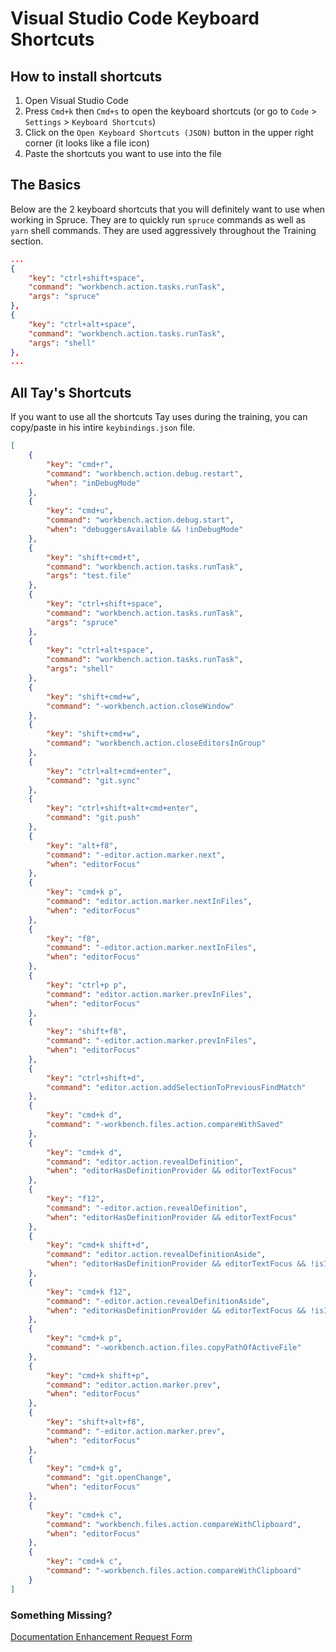 # Visual Studio Code Keyboard Shortcuts

## How to install shortcuts

1. Open Visual Studio Code
2. Press `Cmd+k` then `Cmd+s` to open the keyboard shortcuts (or go to `Code` > `Settings` > `Keyboard Shortcuts`)
3. Click on the `Open Keyboard Shortcuts (JSON)` button in the upper right corner (it looks like a file icon)
4. Paste the shortcuts you want to use into the file

## The Basics

Below are the 2 keyboard shortcuts that you will definitely want to use when working in Spruce. They are to quickly run `spruce` commands as well as `yarn` shell commands. They are used aggressively throughout the Training section.

```json
...
{
    "key": "ctrl+shift+space",
    "command": "workbench.action.tasks.runTask",
    "args": "spruce"
},
{
    "key": "ctrl+alt+space",
    "command": "workbench.action.tasks.runTask",
    "args": "shell"
},
...
```

## All Tay's Shortcuts

If you want to use all the shortcuts Tay uses during the training, you can copy/paste in his intire `keybindings.json` file.

```json
[
    {
        "key": "cmd+r",
        "command": "workbench.action.debug.restart",
        "when": "inDebugMode"
    },
    {
        "key": "cmd+u",
        "command": "workbench.action.debug.start",
        "when": "debuggersAvailable && !inDebugMode"
    },
    {
        "key": "shift+cmd+t",
        "command": "workbench.action.tasks.runTask",
        "args": "test.file"
    },
    {
        "key": "ctrl+shift+space",
        "command": "workbench.action.tasks.runTask",
        "args": "spruce"
    },
    {
        "key": "ctrl+alt+space",
        "command": "workbench.action.tasks.runTask",
        "args": "shell"
    },
    {
        "key": "shift+cmd+w",
        "command": "-workbench.action.closeWindow"
    },
    {
        "key": "shift+cmd+w",
        "command": "workbench.action.closeEditorsInGroup"
    },
    {
        "key": "ctrl+alt+cmd+enter",
        "command": "git.sync"
    },
    {
        "key": "ctrl+shift+alt+cmd+enter",
        "command": "git.push"
    },
    {
        "key": "alt+f8",
        "command": "-editor.action.marker.next",
        "when": "editorFocus"
    },
    {
        "key": "cmd+k p",
        "command": "editor.action.marker.nextInFiles",
        "when": "editorFocus"
    },
    {
        "key": "f8",
        "command": "-editor.action.marker.nextInFiles",
        "when": "editorFocus"
    },
    {
        "key": "ctrl+p p",
        "command": "editor.action.marker.prevInFiles",
        "when": "editorFocus"
    },
    {
        "key": "shift+f8",
        "command": "-editor.action.marker.prevInFiles",
        "when": "editorFocus"
    },
    {
        "key": "ctrl+shift+d",
        "command": "editor.action.addSelectionToPreviousFindMatch"
    },
    {
        "key": "cmd+k d",
        "command": "-workbench.files.action.compareWithSaved"
    },
    {
        "key": "cmd+k d",
        "command": "editor.action.revealDefinition",
        "when": "editorHasDefinitionProvider && editorTextFocus"
    },
    {
        "key": "f12",
        "command": "-editor.action.revealDefinition",
        "when": "editorHasDefinitionProvider && editorTextFocus"
    },
    {
        "key": "cmd+k shift+d",
        "command": "editor.action.revealDefinitionAside",
        "when": "editorHasDefinitionProvider && editorTextFocus && !isInEmbeddedEditor"
    },
    {
        "key": "cmd+k f12",
        "command": "-editor.action.revealDefinitionAside",
        "when": "editorHasDefinitionProvider && editorTextFocus && !isInEmbeddedEditor"
    },
    {
        "key": "cmd+k p",
        "command": "-workbench.action.files.copyPathOfActiveFile"
    },
    {
        "key": "cmd+k shift+p",
        "command": "editor.action.marker.prev",
        "when": "editorFocus"
    },
    {
        "key": "shift+alt+f8",
        "command": "-editor.action.marker.prev",
        "when": "editorFocus"
    },
    {
        "key": "cmd+k g",
        "command": "git.openChange",
        "when": "editorFocus"
    },
    {
        "key": "cmd+k c",
        "command": "workbench.files.action.compareWithClipboard",
        "when": "editorFocus"
    },
    {
        "key": "cmd+k c",
        "command": "-workbench.files.action.compareWithClipboard"
    }
]
```

### Something Missing?

<div class="grid-buttons">
    <a href="https://forms.gle/2ZMtwUxg1egV8sHT8" class="btn">Documentation Enhancement Request Form</a>
</div>
